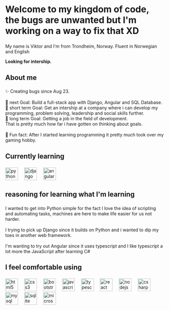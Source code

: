 <h1 align="left">Welcome to my kingdom of code, the bugs are unwanted but I'm working on a way to fix that XD</h1>

###

<p align="left">My name is Viktor and I'm from Trondheim, Norway. Fluent in Norwegian and English</p>
<p align="left"> <strong>Looking for intership.</strong></p>

###

<h2 align="left">About me</h2>

###

<p align="left">✨ Creating bugs since Aug 23.<br><br>🎯 next Goal: Build a full-stack app with Django, Angular and SQL Database.<br>🎯 short term Goal: Get an intership at a company where i can develop my programming, problem solving, leadership and social skills further.<br>🎯 long term Goal: Getting a job in the field of development.<br>That is pretty much how far i have gotten on thinking about goals.<br><br>🎲 Fun fact: After I started learning programming it pretty much took over my gaming hobby.</p>

###

<h2 align="left">Currently learning</h2>

###

<div align="left">
  <img src="https://cdn.jsdelivr.net/gh/devicons/devicon/icons/python/python-original.svg" height="40" alt="python logo"  />
  <img width="12" />
  <img src="https://cdn.jsdelivr.net/gh/devicons/devicon/icons/django/django-plain.svg" height="40" alt="django logo"  />
  <img width="12" />
  <img src="https://cdn.jsdelivr.net/gh/devicons/devicon/icons/angularjs/angularjs-original.svg" height="40" alt="angularjs logo"  />
</div>

###

<h2 align="left">reasoning for learning what I'm learning</h2>

###

<p align="left">I wanted to get into Python simple for the fact I love the idea of scripting and automating tasks, machines are here to make life easier for us not harder.<br><br>I trying to pick up Django since it builds on Python and i wanted to dip my toes in another web framework.<br><br>I'm wanting to try out Angular since it uses typescript and I like typescript a lot more the JavaScript after learning C#</p>

###

<h2 align="left">I feel comfortable using</h2>

###

<div align="left">
  <img src="https://cdn.jsdelivr.net/gh/devicons/devicon/icons/html5/html5-original.svg" height="40" alt="html5 logo"  />
  <img width="12" />
  <img src="https://cdn.jsdelivr.net/gh/devicons/devicon/icons/css3/css3-original.svg" height="40" alt="css3 logo"  />
  <img width="12" />
  <img src="https://cdn.jsdelivr.net/gh/devicons/devicon/icons/bootstrap/bootstrap-original.svg" height="40" alt="bootstrap logo"  />
  <img width="12" />
  <img src="https://cdn.jsdelivr.net/gh/devicons/devicon/icons/javascript/javascript-original.svg" height="40" alt="javascript logo"  />
  <img width="12" />
  <img src="https://cdn.jsdelivr.net/gh/devicons/devicon/icons/typescript/typescript-original.svg" height="40" alt="typescript logo"  />
  <img width="12" />
  <img src="https://cdn.jsdelivr.net/gh/devicons/devicon/icons/react/react-original.svg" height="40" alt="react logo"  />
  <img width="12" />
  <img src="https://cdn.jsdelivr.net/gh/devicons/devicon/icons/nodejs/nodejs-original.svg" height="40" alt="nodejs logo"  />
  <img width="12" />
  <img src="https://cdn.jsdelivr.net/gh/devicons/devicon/icons/csharp/csharp-original.svg" height="40" alt="csharp logo"  />
  <img width="12" />
  <img src="https://cdn.jsdelivr.net/gh/devicons/devicon/icons/mysql/mysql-original.svg" height="40" alt="mysql logo"  />
  <img width="12" />
  <img src="https://cdn.jsdelivr.net/gh/devicons/devicon/icons/sqlite/sqlite-original.svg" height="40" alt="sqlite logo"  />
  <img width="12" />
  <img src="https://cdn.jsdelivr.net/gh/devicons/devicon/icons/microsoftsqlserver/microsoftsqlserver-plain.svg" height="40" alt="microsoftsqlserver logo"  />
</div>

###
